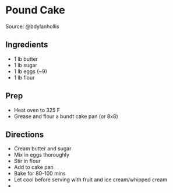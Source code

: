 # Pound Cake

Source: @bdylanhollis

## Ingredients

- 1 lb butter
- 1 lb sugar
- 1 lb eggs (~9)
- 1 lb flour

## Prep

- Heat oven to 325 F
- Grease and flour a bundt cake pan (or 8x8)

## Directions

- Cream butter and sugar
- Mix in eggs thoroughly
- Stir in flour
- Add to cake pan
- Bake for 80-100 mins
- Let cool before serving with fruit and ice cream/whipped cream
- 